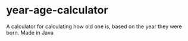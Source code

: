 # year-age-calculator
A calculator for calculating how old one is, based on the year they were born. Made in Java
